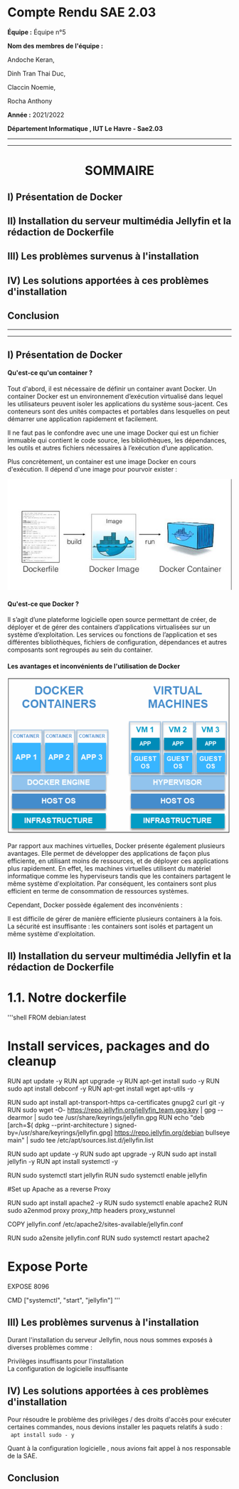 # Compte Rendu SAE 2.03  

**Équipe :** Équipe n°5  

**Nom des membres de l'équipe :**  

Andoche Keran,  

Dinh Tran Thai Duc,  

Claccin Noemie,  

Rocha Anthony  


**Année :** 2021/2022   

**Département Informatique , IUT Le Havre - Sae2.03**

--------------------------------------------------------------------------------
--------------------------------------------------------------------------------

# <center> SOMMAIRE </center>

## I)   Présentation de Docker

## II)  Installation du serveur  multimédia Jellyfin et la rédaction de  Dockerfile 

## III) Les problèmes survenus à l'installation

## IV) Les solutions apportées à ces problèmes d'installation

## Conclusion

-------------------------------------------------------------------------------- 
-------------------------------------------------------------------------------- 


## I) Présentation de Docker

#### Qu'est-ce qu'un container ?



Tout d'abord, il est nécessaire de définir un container avant Docker. Un container Docker est un environnement d’exécution virtualisé dans lequel les utilisateurs peuvent isoler les applications du système sous-jacent. Ces conteneurs sont des unités compactes et portables dans lesquelles on peut démarrer une application rapidement et facilement.  
      
Il ne faut pas le confondre avec une une image Docker qui est un fichier immuable  qui contient le code source, les bibliothèques, les dépendances, les outils et autres fichiers nécessaires à l’exécution d’une application.

Plus concrètement, un container est une image Docker en cours d'exécution. Il dépend d'une image pour pourvoir exister : 

![Image_container](./Images/Image_container.png)

#### Qu'est-ce que Docker ?  

Il s’agit d’une plateforme logicielle open source permettant de créer, de déployer et de gérer des containers d’applications virtualisées sur un système d’exploitation.  Les services ou fonctions de l’application et ses différentes bibliothèques, fichiers de configuration, dépendances et autres composants sont regroupés au sein du container.


#### Les avantages et inconvénients de l'utilisation de Docker

![container_VM](./Images/container_VM.png)

Par rapport aux machines virtuelles, Docker présente également plusieurs avantages. Elle permet de développer des applications de façon plus efficiente, en utilisant moins de ressources, et de déployer ces applications plus rapidement. En effet, les machines virtuelles utilisent du matériel informatique comme les hyperviseurs tandis que les containers partagent le même système d'exploitation. Par conséquent, les containers sont plus efficient en terme de consommation de ressources systèmes. 

Cependant, Docker possède également des inconvénients :  

Il est difficile de gérer de manière efficiente plusieurs containers à la fois.  
La sécurité est insuffisante : les containers sont isolés et partagent un même système d'exploitation.  

  

## II) Installation du serveur  multimédia Jellyfin et la rédaction de  Dockerfile
# 1.1. Notre  dockerfile
'''shell
FROM debian:latest

# Install services, packages and do cleanup

RUN   apt update  -y
RUN   apt upgrade -y
RUN   apt-get install sudo -y
RUN   sudo apt install debconf -y
RUN   apt-get install wget apt-utils -y

RUN  sudo apt install apt-transport-https ca-certificates gnupg2 curl git -y
RUN  sudo wget -O- https://repo.jellyfin.org/jellyfin_team.gpg.key | gpg --dearmor | sudo tee /usr/share/keyrings/jellyfin.gpg
RUN  echo "deb [arch=$( dpkg --print-architecture ) signed-by=/usr/share/keyrings/jellyfin.gpg] https://repo.jellyfin.org/debian bullseye main" | sudo tee /etc/apt/sources.list.d/jellyfin.list 

RUN sudo apt update  -y
RUN sudo apt upgrade -y
RUN sudo apt install jellyfin -y
RUN apt install systemctl -y

RUN sudo systemctl start jellyfin
RUN sudo systemctl enable jellyfin

#Set up Apache as a reverse Proxy

RUN sudo apt install apache2 -y
RUN sudo systemctl enable apache2
RUN sudo a2enmod proxy proxy_http headers proxy_wstunnel

COPY jellyfin.conf /etc/apache2/sites-available/jellyfin.conf

RUN sudo a2ensite jellyfin.conf
RUN sudo systemctl restart apache2

# Expose Porte   
EXPOSE 8096

CMD ["systemctl", "start", "jellyfin"]
'''



## III) Les problèmes survenus à l'installation

Durant l'installation du serveur Jellyfin, nous nous sommes exposés à diverses problèmes comme :  
  
Privilèges insuffisants pour l'installation  
La configuration de logicielle insuffisante  



## IV) Les solutions apportées à ces problèmes d'installation

Pour résoudre le problème des privilèges / des droits d'accès pour exécuter certaines commandes, nous devions installer les paquets relatifs à sudo :  
 ``` apt install sudo - y```

Quant à la configuration logicielle , nous avions fait appel à nos responsable de la SAE.

## Conclusion












